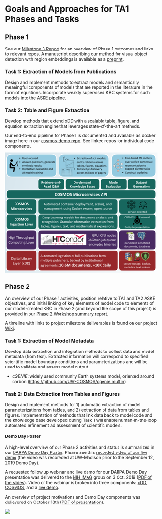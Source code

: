 # Goals and Approaches for TA1 Phases and Tasks

## Phase 1
See our [Milestone 3 Report](https://github.com/UW-COSMOS/project-docs/tree/master/presentations_reports/milestone_3) for an overview of Phase 1 outcomes and links to relevant repos. A manuscript describing our method for visual object detection with region embeddings is available as a [preprint](https://arxiv.org/abs/1910.12462).

### Task 1: Extraction of Models from Publications
Design and implement methods to extract models and semantically meaningful components of models that are reported in the literature in the form of equations. Incorporate weakly supervised KBC systems for such models into the ASKE pipeline.

### Task 2: Table and Figure Extraction
Develop methods that extend xDD with a scalable table, figure, and equation extraction engine that leverages state-of-the-art methods.

Our end-to-end pipeline for Phase 1 is documented and available as docker image here in our [cosmos-demo repo](https://github.com/UW-COSMOS/cosmos-demo). See linked repos for individual code components.

<p align ="center"><img src="presentations_reports/images/overview.png" alt="UW-COSMOS" width="600"/></p>

## Phase 2
An overview of our Phase 1 activities, position relative to TA1 and TA2 ASKE objectives, and initial linking of key elements of model code to elements of our model-created KBC in Phase 2 (and beyond the scope of this project) is provided in our [Phase 2 Workshop summary report](https://github.com/UW-COSMOS/project-docs/blob/master/presentations_reports/ASKE_Ph2_position_COSMOS.pdf).

A timeline with links to project milestone deliverables is found on our project [Wiki](https://github.com/UW-COSMOS/project-docs/wiki/Project-Milestones).

### Task 1: Extraction of Model Metadata
Develop data extraction and integration methods to collect data and model metadata (from text). Extracted information will correspond to specified scientific model boundary conditions and parameterizations and will be used to validate and assess model output.

* _cGENIE_: widely used community Earth systems model, oriented around carbon (https://github.com/UW-COSMOS/cgenie.muffin)

### Task 2: Data Extraction from Tables and Figures
Design and implement methods for 1) automatic extraction of  model parameterizations from tables, and 2) extraction of data from tables and figures. Implementation of methods that link data back to model code and the knowledge base developed during Task 1 will enable human-in-the-loop automated refinement ad assessment of scientific models.

#### Demo Day Poster
A high-level overview of our Phase 2 activities and status is summarized in our [DARPA Demo Day Poster](https://github.com/UW-COSMOS/project-docs/tree/master/presentations_reports/ASKE_demo_poster.pdf). Please see this [recorded video of our live demo](https://drive.google.com/file/d/1V09nLcijn2SqHAPf1dSHIXdi8ys5-B1O/view?usp=sharing) (the video was recoreded at UW-Madison prior to the September 12, 2019 Demo Day). 

A requested follow up webinar and live demo for our DARPA Demo Day presentation was delivered to the [NIH IMAG](https://www.imagwiki.nibib.nih.gov/webinars/2019-ml-msm-pre-meeting-webinar-darpa-aske-cosmos-platform) group on 3 Oct. 2019 ([PDF of the slides](https://github.com/UW-COSMOS/project-docs/blob/master/presentations_reports/NIH_2019.pdf)). Video of the webinar is broken into three components: [xDD](https://www.youtube.com/watch?v=2caVjq4Jxog), [COSMOS](https://www.youtube.com/watch?v=2XP_fxSWhMs&t=10s), and a [live demo](https://www.youtube.com/watch?v=-oEFualmi-I&t=13s).

An overview of project motivations and Demo Day components was delievered on October 18th ([PDF of presentation](https://github.com/UW-COSMOS/project-docs/blob/master/presentations_reports/ASKE_TA1_Demo_FINAL.key.pdf)).

<img src="https://upload.wikimedia.org/wikipedia/commons/thumb/6/6e/DARPA_Logo.jpg/640px-DARPA_Logo.jpg" width=200>
